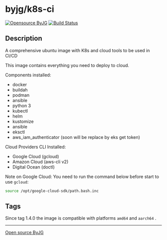 # byjg/k8s-ci

[![Opensource ByJG](https://img.shields.io/badge/opensource-byjg-success.svg)](http://opensource.byjg.com)
[![Build Status](https://github.com/byjg/k8s-ci/actions/workflows/build.yml/badge.svg?branch=master)](https://github.com/byjg/k8s-ci/actions/workflows/build.yml)

## Description

A comprehensive ubuntu image with K8s and cloud tools to be used in CI/CD

This image contains everything you need to deploy to cloud.

Components installed:

- docker
- buildah
- podman
- ansible
- python 3
- kubectl
- helm
- kustomize
- ansible
- eksctl
- aws_iam_authenticator (soon will be replace by eks get token)

Cloud Providers CLI Installed:

- Google Cloud (gcloud)
- Amazon Cloud (aws-cli v2)
- Digital Ocean (doctl)

Note on Google Cloud: You need to run the command below before start to use `gcloud`:

```bash
source /opt/google-cloud-sdk/path.bash.inc
```

## Tags

Since tag 1.4.0 the image is compatible with platforms `amd64` and `aarch64` .

----
[Open source ByJG](http://opensource.byjg.com)
